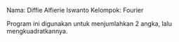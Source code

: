 Nama: Diffie Alfierie Iswanto
Kelompok: Fourier

Program ini digunakan untuk menjumlahkan 2 angka, lalu mengkuadratkannya.